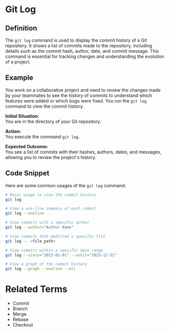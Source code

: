 # Git Log

## Definition

The `git log` command is used to display the commit history of a Git repository. It shows a list of commits made to the repository, including details such as the commit hash, author, date, and commit message. This command is essential for tracking changes and understanding the evolution of a project.

## Example

You work on a collaborative project and need to review the changes made by your teammates to see the history of commits to understand which features were added or which bugs were fixed. You run the `git log` command to view the commit history.

**Initial Situation:**  
You are in the directory of your Git repository.

**Action:**  
You execute the command `git log`.

**Expected Outcome:**  
You see a list of commits with their hashes, authors, dates, and messages, allowing you to review the project's history.

## Code Snippet

Here are some common usages of the `git log` command:

```bash
# Basic usage to view the commit history
git log

# View a one-line summary of each commit
git log --oneline

# View commits with a specific author
git log --author="Author Name"

# View commits that modified a specific file
git log -- <file_path>

# View commits within a specific date range
git log --since="2023-01-01" --until="2023-12-31"

# View a graph of the commit history
git log --graph --oneline --all
```

# Related Terms

- Commit
- Branch
- Merge
- Rebase
- Checkout
